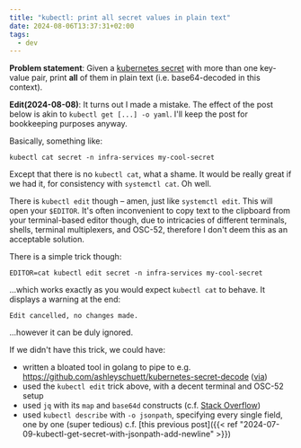 ```yaml
---
title: "kubectl: print all secret values in plain text"
date: 2024-08-06T13:37:31+02:00
tags:
  - dev
---
```


**Problem statement**: Given a [kubernetes
secret](https://kubernetes.io/docs/concepts/configuration/secret/) with more
than one key-value pair, print **all** of them in plain text (i.e.
base64-decoded in this context).


**Edit(2024-08-08)**: It turns out I made a mistake. The effect of the post
below is akin to `kubectl get [...] -o yaml`. I'll keep the post for
bookkeeping purposes anyway.

Basically, something like:

```shell
kubectl cat secret -n infra-services my-cool-secret
```

Except that there is no `kubectl cat`, what a shame. It would be really great if
we had it, for consistency with `systemctl cat`. Oh well.

There is `kubectl edit` though – amen, just like `systemctl edit`. This will
open your `$EDITOR`. It's often inconvenient to copy text to the clipboard from
your terminal-based editor though, due to intricacies of different terminals,
shells, terminal multiplexers, and OSC-52, therefore I don't deem this as an
acceptable solution.

There is a simple trick though:

```shell
EDITOR=cat kubectl edit secret -n infra-services my-cool-secret
```

...which works exactly as you would expect `kubectl cat` to behave. It displays
a warning at the end:

```
Edit cancelled, no changes made.
```

...however it can be duly ignored.

If we didn't have this trick, we could have:

- written a bloated tool in golang to pipe to e.g. https://github.com/ashleyschuett/kubernetes-secret-decode ([via](https://itnext.io/secrets-in-plain-text-13a98f54ef97))
- used the `kubectl edit` trick above, with a decent terminal and OSC-52 setup
- used `jq` with its `map` and `base64d` constructs (c.f. [Stack
  Overflow](https://stackoverflow.com/questions/50286066/kubernetes-kubectl-print-all-secrets))
- used `kubectl describe` with `-o jsonpath`, specifying every single field, one
  by one (super tedious) c.f. [this previous post]({{< ref "2024-07-09-kubectl-get-secret-with-jsonpath-add-newline" >}})
